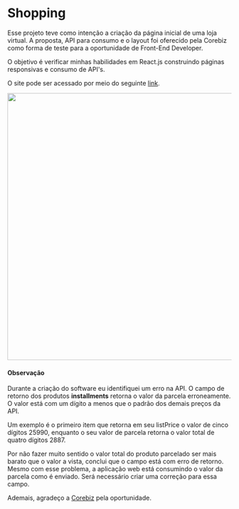 # Shopping

Esse projeto teve como intenção a criação da página inicial de uma loja virtual. A proposta, API para consumo e o layout foi oferecido pela Corebiz como forma de teste para a oportunidade de Front-End Developer.

O objetivo é verificar minhas habilidades em React.js construindo páginas responsivas e consumo de API's.

O site pode ser acessado por meio do seguinte [link](http://corebiz-test.s3-website-us-east-1.amazonaws.com/).

<img src="https://corebiz-test.s3.amazonaws.com/apresentation.png" width="800" height="600" />

#### Observação

Durante a criação do software eu identifiquei um erro na API. O campo de retorno dos produtos <strong>installments</strong> retorna o valor da parcela erroneamente. O valor está com um dígito a menos que o padrão dos demais preços da API.

Um exemplo é o primeiro item que retorna em seu listPrice o valor de cinco dígitos 25990, enquanto o seu valor de parcela retorna o valor total de quatro dígitos 2887.

Por não fazer muito sentido o valor total do produto parcelado ser mais barato que o valor a vista, conclui que o campo está com erro de retorno. Mesmo com esse problema, a aplicação web está consumindo o valor da parcela como é enviado. Será necessário criar uma correção para essa campo.

Ademais, agradeço a [Corebiz](https://www.corebiz.ag/en/) pela oportunidade.
